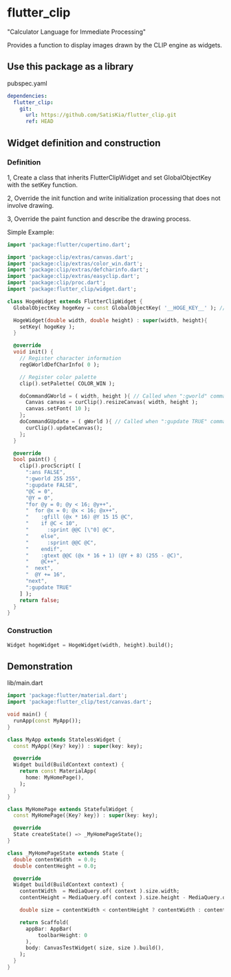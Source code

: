 # flutter_clip

"Calculator Language for Immediate Processing"

Provides a function to display images drawn by the CLIP engine as widgets.

## Use this package as a library

pubspec.yaml
```yml
dependencies:
  flutter_clip:
    git:
      url: https://github.com/SatisKia/flutter_clip.git
      ref: HEAD
```

## Widget definition and construction

### Definition

1, Create a class that inherits FlutterClipWidget and set GlobalObjectKey with the setKey function.

2, Override the init function and write initialization processing that does not involve drawing.

3, Override the paint function and describe the drawing process.

Simple Example:
```dart
import 'package:flutter/cupertino.dart';

import 'package:clip/extras/canvas.dart';
import 'package:clip/extras/color_win.dart';
import 'package:clip/extras/defcharinfo.dart';
import 'package:clip/extras/easyclip.dart';
import 'package:clip/proc.dart';
import 'package:flutter_clip/widget.dart';

class HogeWidget extends FlutterClipWidget {
  GlobalObjectKey hogeKey = const GlobalObjectKey( '__HOGE_KEY__' ); // Pass unique value

  HogeWidget(double width, double height) : super(width, height){
    setKey( hogeKey );
  }

  @override
  void init() {
    // Register character information
    regGWorldDefCharInfo( 0 );

    // Register color palette
    clip().setPalette( COLOR_WIN );

    doCommandGWorld = ( width, height ){ // Called when ":gworld" command is executed
      Canvas canvas = curClip().resizeCanvas( width, height );
      canvas.setFont( 10 );
    };
    doCommandGUpdate = ( gWorld ){ // Called when ":gupdate TRUE" command is executed
      curClip().updateCanvas();
    };
  }

  @override
  bool paint() {
    clip().procScript( [
      ":ans FALSE",
      ":gworld 255 255",
      ":gupdate FALSE",
      "@C = 0",
      "@Y = 0",
      "for @y = 0; @y < 16; @y++",
      "  for @x = 0; @x < 16; @x++",
      "    :gfill (@x * 16) @Y 15 15 @C",
      "    if @C < 10",
      "      :sprint @@C [\"0] @C",
      "    else",
      "      :sprint @@C @C",
      "    endif",
      "    :gtext @@C (@x * 16 + 1) (@Y + 8) (255 - @C)",
      "    @C++",
      "  next",
      "  @Y += 16",
      "next",
      ":gupdate TRUE"
    ] );
    return false;
  }
}
```

### Construction

```dart
Widget hogeWidget = HogeWidget(width, height).build();
```

## Demonstration

lib/main.dart
```dart
import 'package:flutter/material.dart';
import 'package:flutter_clip/test/canvas.dart';

void main() {
  runApp(const MyApp());
}

class MyApp extends StatelessWidget {
  const MyApp({Key? key}) : super(key: key);

  @override
  Widget build(BuildContext context) {
    return const MaterialApp(
      home: MyHomePage(),
    );
  }
}

class MyHomePage extends StatefulWidget {
  const MyHomePage({Key? key}) : super(key: key);

  @override
  State createState() => _MyHomePageState();
}

class _MyHomePageState extends State {
  double contentWidth  = 0.0;
  double contentHeight = 0.0;

  @override
  Widget build(BuildContext context) {
    contentWidth  = MediaQuery.of( context ).size.width;
    contentHeight = MediaQuery.of( context ).size.height - MediaQuery.of( context ).padding.top - MediaQuery.of( context ).padding.bottom;

    double size = contentWidth < contentHeight ? contentWidth : contentHeight;

    return Scaffold(
      appBar: AppBar(
          toolbarHeight: 0
      ),
      body: CanvasTestWidget( size, size ).build(),
    );
  }
}
```
